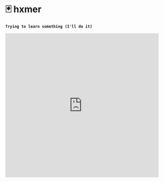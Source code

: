 # 🃏 hxmer

**`Trying to learn something (I'll do it)`**

<iframe src="https://giphy.com/embed/B4dt6rXq6nABilHTYM" width="480" height="451" style="" frameBorder="0" class="giphy-embed" allowFullScreen></iframe><p><a href="https://giphy.com/gifs/fun-meme-hacker-B4dt6rXq6nABilHTYM"></a></p>

